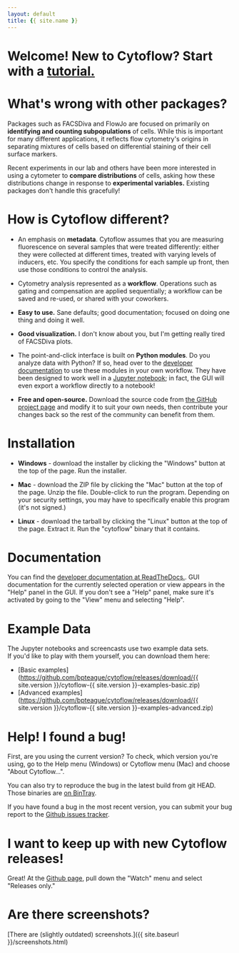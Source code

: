 ```yaml
---
layout: default
title: {{ site.name }}
---
```

# Welcome!  New to Cytoflow?  Start with a [tutorial.](https://cytoflow.readthedocs.io/en/stable/manual/01_quickstart.html)

# What's wrong with other packages?  

Packages such as FACSDiva and FlowJo are focused on primarily on **identifying
and counting subpopulations** of cells.  While this is important for many
different applications, it reflects flow cytometry's origins in separating
mixtures of cells based on differential staining of their cell surface markers.

Recent experiments in our lab and others have been more interested in
using a cytometer to **compare distributions** of cells, asking how these
distributions change in response to **experimental variables.** Existing
packages don't handle this gracefully!

# How is Cytoflow different?

* An emphasis on **metadata**.  Cytoflow assumes that you are measuring
  fluorescence on several samples that were treated differently: either
  they were collected at different times, treated with varying levels
  of inducers, etc.  You specify the conditions for each sample up front,
  then use those conditions to control the analysis.

* Cytometry analysis represented as a **workflow**. Operations such as
  gating and compensation are applied sequentially; a workflow can be 
  saved and re-used, or shared with your coworkers.

* **Easy to use.**  Sane defaults; good documentation; focused on doing one
  thing and doing it well.

* **Good visualization.**  I don't know about you, but I'm getting really
  tired of FACSDiva plots.

* The point-and-click interface is built on **Python modules**.  Do you 
  analyze data with Python?  If so, head over to the 
  [developer documentation](https://cytoflow.readthedocs.io/) to use these 
  modules in your own workflow.  They have been designed to work well in a 
  [Jupyter notebook](http://jupyter.org/); in fact, the GUI will even export 
  a workflow directly to a notebook!

* **Free and open-source.**  Download the source code from 
  [the GitHub project page](https://github.com/bpteague/cytoflow) and modify it 
  to suit your own needs, then contribute your changes back so the rest of 
  the community can benefit from them.
  
# Installation

* **Windows** - download the installer by clicking the "Windows" button at the top of the page.  Run the installer.

* **Mac** - download the ZIP file by clicking the "Mac" button at the top of the page.  Unzip the file.  Double-click
  to run the program.  Depending on your security settings, you may have to specifically enable this program
  (it's not signed.)
  
* **Linux** - download the tarball by clicking the "Linux" button at the top of the page.  Extract it.  Run the "cytoflow" 
  binary that it contains.

# Documentation

You can find the [developer documentation at ReadTheDocs.](https://cytoflow.readthedocs.io/).  GUI documentation for the currently selected operation or
view appears in the "Help" panel in the GUI.  If you don't see a "Help" 
panel, make sure it's activated by going to the "View" menu and selecting
"Help".

# Example Data

The Jupyter notebooks and screencasts use two example data sets.  
If you'd like to play with them yourself, you can download them here:

* [Basic examples](https://github.com/bpteague/cytoflow/releases/download/{{ site.version }}/cytoflow-{{ site.version }}-examples-basic.zip)
* [Advanced examples](https://github.com/bpteague/cytoflow/releases/download/{{ site.version }}/cytoflow-{{ site.version }}-examples-advanced.zip)

# Help!  I found a bug!

First, are you using the current version?  To check, which version 
you're using, go to the Help menu (Windows) or Cytoflow menu (Mac)
and choose "About Cytoflow...".

You can also try to reproduce the bug in the latest build from git HEAD. 
Those binaries are [on BinTray](https://bintray.com/bpteague/cytoflow/cytoflow#files).

If you have found a bug in the most recent version, you can submit your bug report to the 
[Github issues tracker](https://github.com/bpteague/cytoflow/issues).

# I want to keep up with new Cytoflow releases!

Great! At the [Github page](https://github.com/bpteague/cytoflow/), pull down the "Watch" 
menu and select "Releases only."


# Are there screenshots?

[There are (slightly outdated) screenshots.]({{ site.baseurl }}/screenshots.html)

